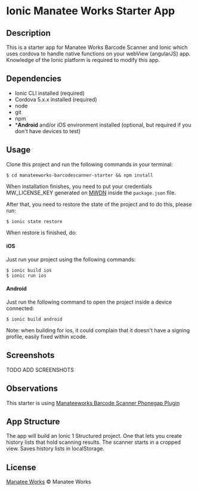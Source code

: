 # Ionic Manatee Works Starter App

## Description

This is a starter app for Manatee Works Barcode Scanner and Ionic which uses cordova to handle native functions on your webView (angularJS) app. Knowledge of the Ionic platform is required to modify this app.

## Dependencies

- Ionic CLI installed (required) 
- Cordova 5.x.x installed (required)
- node
- git
- npm
- \***Android** and/or iOS environment installed (optional, but required if you don't have devices to test)


## Usage

Clone this project and run the following commands in your terminal:

```ssh
$ cd manateeworks-barcodescanner-starter && npm install
```

When installation finishes, you need to put your credentials MW_LICENSE_KEY generated on [MWDN](https://manateeworks.com/lpr?type=evaluation) inside the `package.json` file.

After that, you need to restore the state of the project and to do this, please run:

```ssh
$ ionic state restore
```

When restore is finished, do:

#### iOS

Just run your project using the following commands:

```ssh
$ ionic build ios
$ ionic run ios
```


#### Android

Just run the following command to open the project inside a device connected:

```ssh
$ ionic build android
```

Note: when building for ios, it could complain that it doesn't have a signing profile, easily fixed within xcode. 

## Screenshots

TODO ADD SCREENSHOTS

## Observations

This starter is using [Manateeworks Barcode Scanner Phonegap Plugin](https://github.com/manateeworks/phonegap-manateeworks-v3.git)

## App Structure

The app will build an Ionic 1 Structured project. One that lets you create history lists that hold scanning results. The scanner starts in a cropped view. Saves history lists in localStorage. 

## License

[Manatee Works](https://manateeworks.com) © Manatee Works
